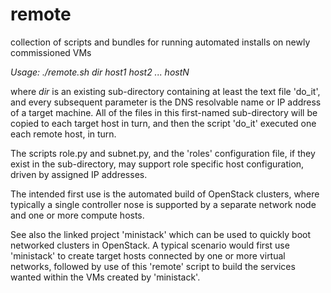 # remote
collection of scripts and bundles for running automated installs on newly commissioned VMs

*Usage: ./remote.sh dir host1 host2 ... hostN*

where *dir* is an existing sub-directory containing at least the text file 'do_it', and every subsequent parameter is the DNS resolvable name or IP address of a target machine.  All of the files in this first-named sub-directory will be copied to each target host in turn, and then the script 'do_it' executed one each remote host, in turn.

The scripts role.py and subnet.py, and the 'roles' configuration file, if they exist in the sub-directory, may support role specific host configuration, driven by assigned IP addresses.

The intended first use is the automated build of OpenStack clusters, where typically a single controller nose is supported by a separate network node and one or more compute hosts.

See also the linked project 'ministack' which can be used to quickly boot networked clusters in OpenStack.  A typical scenario would first use 'ministack' to create target hosts connected by one or more virtual networks, followed by use of this 'remote' script to build the services wanted within the VMs created by 'ministack'.